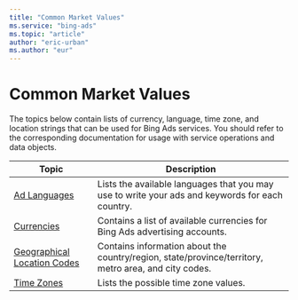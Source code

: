 ```yaml
---
title: "Common Market Values"
ms.service: "bing-ads"
ms.topic: "article"
author: "eric-urban"
ms.author: "eur"
---
```

# Common Market Values
The topics below contain lists of currency, language, time zone, and location strings that can be used for Bing Ads services. You should refer to the corresponding documentation for usage with service operations and data objects.

|Topic|Description|
|---------|---------------|
|[Ad Languages](../guides/ad-languages.md)|Lists the available languages that you may use to write your ads and keywords for each country.|
|[Currencies](../guides/currencies.md)|Contains a list of available currencies for Bing Ads advertising accounts.|
|[Geographical Location Codes](../guides/geographical-location-codes.md)|Contains information about the country/region, state/province/territory, metro area, and city codes.|
|[Time Zones](../guides/time-zones.md)|Lists the possible time zone values.|
